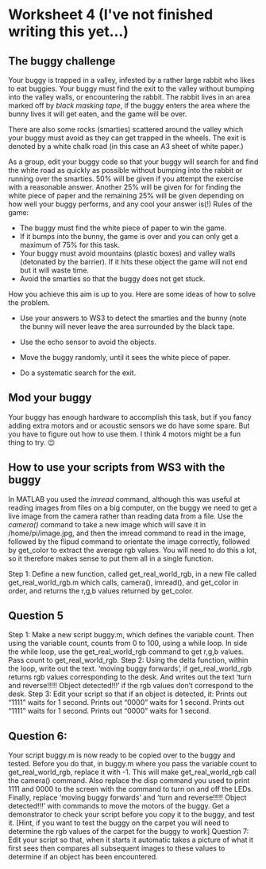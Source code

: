 Worksheet 4 (I've not finished writing this yet...)
===========

The buggy challenge
-------------------
Your buggy is trapped in a valley, infested by a rather large rabbit who likes to eat buggies.  Your buggy must find the exit to the valley without bumping into the valley walls, or encountering the rabbit.  The rabbit lives in an area marked off by *black masking tape*, if the buggy enters the area where the bunny lives it will get eaten, and the game will be over.

There are also some rocks (smarties) scattered around the valley which your buggy must avoid as they can get trapped in the wheels.  The exit is denoted by a white chalk road (in this case an A3 sheet of white paper.)

As a group, edit your buggy code so that your buggy will search for and find the white road as quickly as possible without bumping into the rabbit or running over the smarties.  50% will be given if you attempt the exercise with a reasonable answer.  Another 25% will be given for for finding the white piece of paper and the remaining 25% will be given depending on how well your buggy performs, and any cool your answer is(!)  Rules of the game:

- The buggy must find the white piece of paper to win the game.
- If it bumps into the bunny, the game is over and you can only get a maximum of 75% for this task.
- Your buggy must avoid mountains (plastic boxes) and valley walls (detonated by the barrier).  If it hits these object the game will not end but it will waste time.
- Avoid the smarties so that the buggy does not get stuck.

How you achieve this aim is up to you. Here are some ideas of how to solve the problem.

- Use your answers to WS3 to detect the smarties and the bunny (note the bunny will never leave the area surrounded by the black tape.

- Use the echo sensor to avoid the objects.

- Move the buggy randomly, until it sees the white piece of paper.
- Do a systematic search for the exit.

Mod your buggy
--------------
Your buggy has enough hardware to accomplish this task, but if you fancy adding extra motors and or acoustic sensors we do have some spare. But you have to figure out how to use them.  I think 4 motors might be a fun thing to try.   :wink:


How to use your scripts from WS3 with the buggy
-----------------------------------------------
In MATLAB you used the *imread* command, although this was useful at reading images from files on a big computer, on the buggy we need to get a live image from the camera rather than reading data from a file. Use the *camera()* command to take a new image which will save it in /home/pi/image.jpg, and then the imread command to read in the image, followed by the flipud command to orientate the image correctly, followed by get_color to extract the average rgb values.  You will need to do this a lot, so it therefore makes sense to put them all in a single function.

Step 1: Define a new function, called get_real_world_rgb, in a new file called get_real_world_rgb.m which calls, camera(), imread(), and get_color in order, and returns the r,g,b values returned by get_color.



Question 5
----------
Step 1: Make a new script buggy.m, which defines the variable count.  Then using the variable count, counts from 0 to 100, using a while loop.  In side the while loop, use the get_real_world_rgb command to get r,g,b values.  Pass count to get_real_world_rgb.
Step 2: Using the delta function, within the loop, write out the text. ‘moving buggy forwards’, if  get_real_world_rgb returns rgb values corresponding to the desk.  And writes out the text ‘turn and reverse!!!!! Object detected!!!’ if the rgb values don’t correspond to the desk.
Step 3: Edit your script so that if an object is detected, it:
Prints out “1111”
waits for 1 second.
Prints out “0000”
waits for 1 second.
Prints out “1111”
waits for 1 second.
Prints out “0000”
waits for 1 second.

Question 6:
-----------
Your script buggy.m is now ready to be copied over to the buggy and tested. Before you do that, in buggy.m where you pass the variable count to get_real_world_rgb, replace it with -1.  This will make get_real_world_rgb call the camera() command. Also replace the disp command you used to print 1111 and 0000 to the screen with the command to turn on and off the LEDs.  Finally, replace ‘moving buggy forwards’ and ‘turn and reverse!!!!! Object detected!!!’ with commands to move the motors of the buggy.  Get a demonstrator to check your script before you copy it to the buggy, and test it. [Hint, if you want to test the buggy on the carpet you will need to determine the rgb values of the carpet for the buggy to work]
Question 7: Edit your script so that, when it starts it automatic takes a picture of what it first sees then compares all subsequent images to these values to determine if an object has been encountered.
